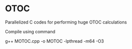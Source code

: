 # OTOC
Parallelized C codes for performing huge OTOC calculations

Compile using command

g++ MOTOC.cpp -o MOTOC -lpthread -m64 -O3
